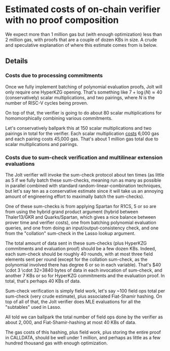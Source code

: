 # Estimated costs of on-chain verifier with no proof composition

We expect more than 1 million gas but (with enough optimization) less than 2 million gas, with proofs that are a couple of dozen KBs in size.
A crude and speculative explanation of where this estimate comes from is below. 

## Details

### Costs due to processing commitments 
Once we fully implement batching of polynomial evaluation proofs, Jolt will only require one HyperKZG opening. 
That's something like $7 + \log(N) \approx 40$ (conservatively) scalar multiplications, and two pairings, where
$N$ is the number of RISC-V cycles being proven. 

On top of that, the verifier is going to do about 80 scalar multiplications for homomorphically combining various commitments.

Let's conservatively ballpark this at 150 scalar multiplications and two pairings in total for the verifier. Each scalar
multiplication [costs](https://www.evm.codes/precompiled) 6,000 gas and each pairing costs 45,000 gas. That's about 1 million gas total
due to scalar multiplications and pairings. 

### Costs due to sum-check verification and multilinear extension evaluations
The Jolt verifier will invoke the sum-check protocol about ten times (as little as 5 if we fully batch these sum-checks,
meaning run as many as possible in parallel combined with standard random-linear-combination techniques,
but let's say ten as a conservative estimate since it will take us an annoying amount 
of engineering effort to maximally batch the sum-checks). 

One of these sum-checks is from applying Spartan for R1CS, 5 or so are from using the hybrid grand product argument
(hybrid between Thaler13/GKR and Quarks/Spartan, which gives a nice balance between prover time and verifier costs), one from batching polynomial evaluation queries, and
one from doing an input/output-consistency check, and one from the "collation" sum-check in the Lasso lookup argument. 

The total amount of data sent in these sum-checks (plus HyperKZG commitments and evaluation proof) should be a few dozen KBs.
Indeed, each sum-check should be roughly 40 rounds, with at most three field elements sent per round (except for the collation
sum-check, as the polynomial involved there has degree 6 or so in each variable). 
That's $40 \cdot 3 \cdot 32=3840 bytes of data in each invocation of sum-check, and another 7 KBs or so for HyperKZG commitments and the evaluation proof. 
In total, that's perhaps 40 KBs of data. 

Sum-check verification is simply field work, let's say ~100 field ops total per sum-check (very crude estimate), plus associated Fiat-Shamir hashing. 
On top of all of that, the Jolt verifier does MLE evaluations for all the "subtables" used in Lasso.

All told we can ballpark the total number of field ops done by the verifier as about $2,000$, and Fiat-Shamir-hashing at most 40 KBs of data.

The gas costs of this hashing, plus field work, plus storing the entire proof in CALLDATA, should be well under $1$ million,
and perhaps as little as a few hundred thousand gas with enough optimization. 


